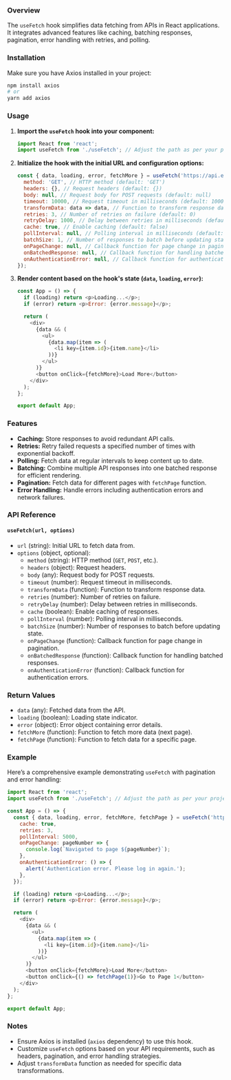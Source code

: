### Overview

The `useFetch` hook simplifies data fetching from APIs in React applications. It integrates advanced features like caching, batching responses, pagination, error handling with retries, and polling.

### Installation

Make sure you have Axios installed in your project:
```bash
npm install axios
# or
yarn add axios
```

### Usage

1. **Import the `useFetch` hook into your component:**

   ```javascript
   import React from 'react';
   import useFetch from './useFetch'; // Adjust the path as per your project structure
   ```

2. **Initialize the hook with the initial URL and configuration options:**

   ```javascript
   const { data, loading, error, fetchMore } = useFetch('https://api.example.com/data', {
     method: 'GET', // HTTP method (default: 'GET')
     headers: {}, // Request headers (default: {})
     body: null, // Request body for POST requests (default: null)
     timeout: 10000, // Request timeout in milliseconds (default: 10000)
     transformData: data => data, // Function to transform response data (default: identity function)
     retries: 3, // Number of retries on failure (default: 0)
     retryDelay: 1000, // Delay between retries in milliseconds (default: 1000)
     cache: true, // Enable caching (default: false)
     pollInterval: null, // Polling interval in milliseconds (default: null, disables polling)
     batchSize: 1, // Number of responses to batch before updating state (default: 1)
     onPageChange: null, // Callback function for page change in pagination (default: null)
     onBatchedResponse: null, // Callback function for handling batched responses (default: null)
     onAuthenticationError: null, // Callback function for authentication errors (default: null)
   });
   ```

3. **Render content based on the hook's state (`data`, `loading`, `error`):**

   ```javascript
   const App = () => {
     if (loading) return <p>Loading...</p>;
     if (error) return <p>Error: {error.message}</p>;

     return (
       <div>
         {data && (
           <ul>
             {data.map(item => (
               <li key={item.id}>{item.name}</li>
             ))}
           </ul>
         )}
         <button onClick={fetchMore}>Load More</button>
       </div>
     );
   };

   export default App;
   ```

### Features

- **Caching:** Store responses to avoid redundant API calls.
- **Retries:** Retry failed requests a specified number of times with exponential backoff.
- **Polling:** Fetch data at regular intervals to keep content up to date.
- **Batching:** Combine multiple API responses into one batched response for efficient rendering.
- **Pagination:** Fetch data for different pages with `fetchPage` function.
- **Error Handling:** Handle errors including authentication errors and network failures.

### API Reference

#### `useFetch(url, options)`

- `url` (string): Initial URL to fetch data from.
- `options` (object, optional):
  - `method` (string): HTTP method (`GET`, `POST`, etc.).
  - `headers` (object): Request headers.
  - `body` (any): Request body for POST requests.
  - `timeout` (number): Request timeout in milliseconds.
  - `transformData` (function): Function to transform response data.
  - `retries` (number): Number of retries on failure.
  - `retryDelay` (number): Delay between retries in milliseconds.
  - `cache` (boolean): Enable caching of responses.
  - `pollInterval` (number): Polling interval in milliseconds.
  - `batchSize` (number): Number of responses to batch before updating state.
  - `onPageChange` (function): Callback function for page change in pagination.
  - `onBatchedResponse` (function): Callback function for handling batched responses.
  - `onAuthenticationError` (function): Callback function for authentication errors.

### Return Values

- `data` (any): Fetched data from the API.
- `loading` (boolean): Loading state indicator.
- `error` (object): Error object containing error details.
- `fetchMore` (function): Function to fetch more data (next page).
- `fetchPage` (function): Function to fetch data for a specific page.

### Example

Here’s a comprehensive example demonstrating `useFetch` with pagination and error handling:

```javascript
import React from 'react';
import useFetch from './useFetch'; // Adjust the path as per your project structure

const App = () => {
  const { data, loading, error, fetchMore, fetchPage } = useFetch('https://api.example.com/data', {
    cache: true,
    retries: 3,
    pollInterval: 5000,
    onPageChange: pageNumber => {
      console.log(`Navigated to page ${pageNumber}`);
    },
    onAuthenticationError: () => {
      alert('Authentication error. Please log in again.');
    },
  });

  if (loading) return <p>Loading...</p>;
  if (error) return <p>Error: {error.message}</p>;

  return (
    <div>
      {data && (
        <ul>
          {data.map(item => (
            <li key={item.id}>{item.name}</li>
          ))}
        </ul>
      )}
      <button onClick={fetchMore}>Load More</button>
      <button onClick={() => fetchPage(1)}>Go to Page 1</button>
    </div>
  );
};

export default App;
```

### Notes

- Ensure Axios is installed (`axios` dependency) to use this hook.
- Customize `useFetch` options based on your API requirements, such as headers, pagination, and error handling strategies.
- Adjust `transformData` function as needed for specific data transformations.
